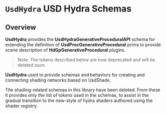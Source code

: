 # `UsdHydra` USD Hydra Schemas

## Overview

**UsdHydra** provides the **UsdHydraGenerativeProceduralAPI** schema for
extending the definition of **UsdProcGenerativeProcedural** prims to provide
scene description of **HdGpGenerativeProcedural** plugins.

> Note: The tokens described below are now deprecated and will be deleted soon.

**UsdHydra** used to provide schemas and behaviors for creating and
connecting shading networks based on UsdShade.

The shading-related schemas in this library have been deleted. From these it
provides only the list of tokens used in the schemas, to assist in the gradual
transition to the new-style of hydra shaders authored using the shader registry.
